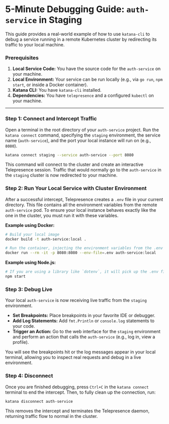 # 5-Minute Debugging Guide: `auth-service` in Staging

This guide provides a real-world example of how to use `katana-cli` to debug a service running in a remote Kubernetes cluster by redirecting its traffic to your local machine.

### Prerequisites

1.  **Local Service Code:** You have the source code for the `auth-service` on your machine.
2.  **Local Environment:** Your service can be run locally (e.g., via `go run`, `npm start`, or inside a Docker container).
3.  **Katana CLI:** You have `katana-cli` installed.
4.  **Dependencies:** You have `telepresence` and a configured `kubectl` on your machine.

---

### Step 1: Connect and Intercept Traffic

Open a terminal in the root directory of your `auth-service` project. Run the `katana connect` command, specifying the `staging` environment, the service name (`auth-service`), and the port your local instance will run on (e.g., `8080`).

```bash
katana connect staging --service auth-service --port 8080
```

This command will connect to the cluster and create an interactive Telepresence session. Traffic that would normally go to the `auth-service` in the `staging` cluster is now redirected to your machine.

### Step 2: Run Your Local Service with Cluster Environment

After a successful intercept, Telepresence creates a `.env` file in your current directory. This file contains all the environment variables from the remote `auth-service` pod. To ensure your local instance behaves exactly like the one in the cluster, you must run it with these variables.

**Example using Docker:**
```bash
# Build your local image
docker build -t auth-service:local .

# Run the container, injecting the environment variables from the .env file
docker run --rm -it -p 8080:8080 --env-file=.env auth-service:local
```

**Example using Node.js:**
```bash
# If you are using a library like `dotenv`, it will pick up the .env file automatically.
npm start
```

### Step 3: Debug Live

Your local `auth-service` is now receiving live traffic from the `staging` environment.

-   **Set Breakpoints:** Place breakpoints in your favorite IDE or debugger.
-   **Add Log Statements:** Add `fmt.Println` or `console.log` statements to your code.
-   **Trigger an Action:** Go to the web interface for the `staging` environment and perform an action that calls the `auth-service` (e.g., log in, view a profile).

You will see the breakpoints hit or the log messages appear in your local terminal, allowing you to inspect real requests and debug in a live environment.

### Step 4: Disconnect

Once you are finished debugging, press `Ctrl+C` in the `katana connect` terminal to end the intercept. Then, to fully clean up the connection, run:

```bash
katana disconnect auth-service
```

This removes the intercept and terminates the Telepresence daemon, returning traffic flow to normal in the cluster.
